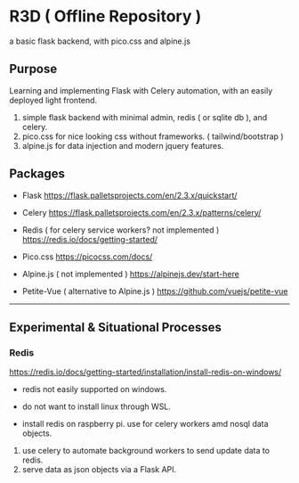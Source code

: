 # R3D ( Offline Repository )
a basic flask backend, with pico.css and alpine.js


## Purpose
Learning and implementing Flask with Celery automation, with an easily deployed light frontend.

1. simple flask backend with minimal admin, redis ( or sqlite db ), and celery.
2. pico.css for nice looking css without frameworks. ( tailwind/bootstrap )
3. alpine.js for data injection and modern jquery features.


## Packages
- Flask
https://flask.palletsprojects.com/en/2.3.x/quickstart/

- Celery
https://flask.palletsprojects.com/en/2.3.x/patterns/celery/

- Redis ( for celery service workers? not implemented )
https://redis.io/docs/getting-started/

- Pico.css
https://picocss.com/docs/

- Alpine.js ( not implemented )
https://alpinejs.dev/start-here

- Petite-Vue ( alternative to Alpine.js )
https://github.com/vuejs/petite-vue


---


## Experimental & Situational Processes

### Redis
https://redis.io/docs/getting-started/installation/install-redis-on-windows/
- redis not easily supported on windows.
- do not want to install linux through WSL. 

- install redis on raspberry pi. use for celery workers amd nosql data objects.
1. use celery to automate background workers to send update data to redis. 
2. serve data as json objects via a Flask API.  


